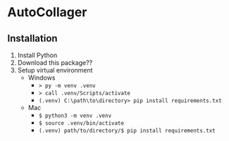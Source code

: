 # AutoCollager

## Installation
1. Install Python
2. Download this package??
3. Setup virtual environment
   - Windows
     - `> py -m venv .venv`
     - `> call .venv/Scripts/activate`
     - `(.venv) C:\path\to\directory> pip install requirements.txt`
   - Mac
     - `$ python3 -m venv .venv`
     - `$ source .venv/bin/activate`
     - `(.venv) path/to/directory/$ pip install requirements.txt`
